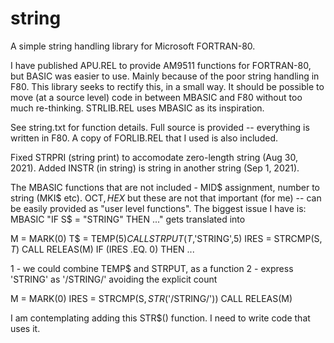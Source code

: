 # string
A simple string handling library for Microsoft FORTRAN-80.

I have published APU.REL to provide AM9511 functions for FORTRAN-80, but BASIC was easier to use. Mainly because of
the poor string handling in F80. This library seeks to rectify this, in a small way. It should be possible to move
(at a source level) code in between MBASIC and F80 without too much re-thinking. STRLIB.REL uses MBASIC as its
inspiration.

See string.txt for function details. Full source is provided -- everything is written in F80. A copy of FORLIB.REL
that I used is also included.

Fixed STRPRI (string print) to accomodate zero-length string (Aug 30, 2021).
Added INSTR (in string) is string in another string (Sep 1, 2021).

The MBASIC functions that are not included - MID$ assignment, number to string (MKI$ etc). OCT$, HEX$
but these are not that important (for me) -- can be easily provided as "user level functions". The biggest issue
I have is: MBASIC "IF S$ = "STRING" THEN ..." gets translated into

M = MARK(0)
T$ = TEMP$(5)
CALL STRPUT(T$,'STRING',5)
IRES = STRCMP(S$,T$)
CALL RELEAS(M)
IF (IRES .EQ. 0) THEN ...

1 - we could combine TEMP$ and STRPUT, as a function
2 - express 'STRING' as '/STRING/' avoiding the explicit count

M = MARK(0)
IRES = STRCMP(S$, STR$('/STRING/'))
CALL RELEAS(M)

I am contemplating adding this STR$() function. I need to write code that uses it.
